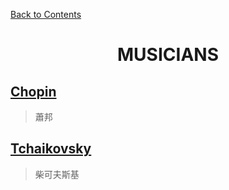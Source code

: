 ﻿[Back to Contents](../README.md)

<h1 style="text-align: center;">MUSICIANS</h1>

## [Chopin](https://www.merriam-webster.com/dictionary/Chopin)
> 蕭邦

## [Tchaikovsky](https://www.merriam-webster.com/dictionary/Tchaikovsky)
> 柴可夫斯基
